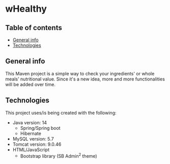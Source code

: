 # wHealthy

## Table of contents
* [General info](#general-info)
* [Technologies](#technologies)

## General info
This Maven project is a simple way to check your ingredients' or whole meals' nutritional value. Since it's a new idea, more and more functionalities will be added over time.

## Technologies
This project uses/is being created with the following:
* Java version: 14
    * Spring/Spring boot
    * Hibernate
* MySQL version: 5.7
* Tomcat version: 9.0.46
* HTML/JavaScript
    * Bootstrap library (SB Admin<sup>2</sup> theme)
